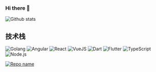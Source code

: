 ### Hi there 👋

<!--
**Vexth/Vexth** is a ✨ _special_ ✨ repository because its `README.md` (this file) appears on your GitHub profile.

Here are some ideas to get you started:

- 🔭 I’m currently working on ...
- 🌱 I’m currently learning ...
- 👯 I’m looking to collaborate on ...
- 🤔 I’m looking for help with ...
- 💬 Ask me about ...
- 📫 How to reach me: ...
- 😄 Pronouns: ...
- ⚡ Fun fact: ...
-->

![Github stats](https://github-readme-stats.vercel.app/api?username=Vexth&theme=default&show_icons=true&count_private=true)

## 技术栈
![Golang](https://img.shields.io/badge/-Golang-blue?logo=Go&logoColor=%23ffffff)
![Angular](https://img.shields.io/badge/-Angular-%23F05032?logo=Angular&logoColor=%23ffffff)
![React](https://img.shields.io/badge/-React-blue?logo=react)
![VueJS](https://img.shields.io/badge/-Vue-green?logo=VueJS)
![Dart](https://img.shields.io/badge/-Dart-blue?logo=dart)
![Flutter](https://img.shields.io/badge/-Flutter-%23F05032?logo=flutter&logoColor=%23ffffff)
![TypeScript](https://img.shields.io/badge/-TypeScript-blue?logo=typescript&logoColor=%23ffffff)
![Node.js](https://img.shields.io/badge/-Nodejs-brightgreen?logo=nodejs&logoColor=%23ffffff)

<!-- ![Top Languages Card](https://github-readme-stats.vercel.app/api/top-langs/?username=Vexth) -->

[![Repo name](https://github-readme-stats.vercel.app/api/pin/?username=Vexth&repo=blog&show_owner=true)](https://github.com/Vexth/blog)


